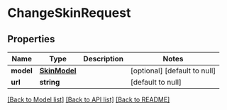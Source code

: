 # ChangeSkinRequest

## Properties
Name | Type | Description | Notes
------------ | ------------- | ------------- | -------------
**model** | [**SkinModel**](SkinModel.md) |  | [optional] [default to null]
**url** | **string** |  | [default to null]

[[Back to Model list]](../README.md#documentation-for-models) [[Back to API list]](../README.md#documentation-for-api-endpoints) [[Back to README]](../README.md)


